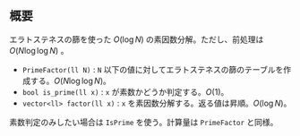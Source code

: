 ## 概要

エラトステネスの篩を使った $O(\log N)$ の素因数分解。ただし、前処理は $O(N\log\log N)$ 。

- `PrimeFactor(ll N)` : `N` 以下の値に対してエラトステネスの篩のテーブルを作成する。$O(N\log\log N)$。
- `bool is_prime(ll x)` : `x` が素数かどうか判定する。$O(1)$。
- `vector<ll> factor(ll x)` : `x` を素因数分解する。返る値は昇順。$O(\log N)$。

素数判定のみしたい場合は `IsPrime` を使う。計算量は `PrimeFactor` と同様。
